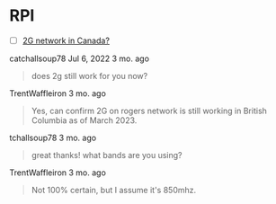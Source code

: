 # RPI






- [ ] [2G network in Canada?](https://www.reddit.com/r/vintagemobilephones/comments/vc6sk6/comment/jduhc7f/)


catchallsoup78 Jul 6, 2022 3 mo. ago
> does 2g still work for you now?

TrentWaffleiron 3 mo. ago
> Yes, can confirm 2G on rogers network is still working in British Columbia as of March 2023.

tchallsoup78 3 mo. ago
> great thanks! what bands are you using?

TrentWaffleiron 3 mo. ago
> Not 100% certain, but I assume it's 850mhz.



